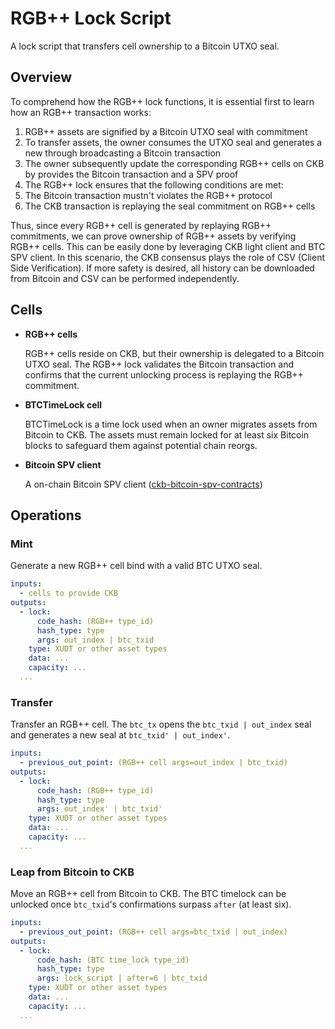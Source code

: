 # RGB++ Lock Script

A lock script that transfers cell ownership to a Bitcoin UTXO seal.

## Overview

To comprehend how the RGB++ lock functions, it is essential first to learn how an RGB++ transaction works:

1. RGB++ assets are signified by a Bitcoin UTXO seal with commitment
2. To transfer assets, the owner consumes the UTXO seal and generates a new through broadcasting a Bitcoin transaction
3. The owner subsequently update the corresponding RGB++ cells on CKB by provides the Bitcoin transaction and a SPV proof
4. The RGB++ lock ensures that the following conditions are met:
  1. The Bitcoin transaction mustn't violates the RGB++ protocol
  2. The CKB transaction is replaying the seal commitment on RGB++ cells

Thus, since every RGB++ cell is generated by replaying RGB++ commitments, we can prove ownership of RGB++ assets by verifying RGB++ cells. This can be easily done by leveraging CKB light client and BTC SPV client. In this scenario, the CKB consensus plays the role of CSV (Client Side Verification). If more safety is desired, all history can be downloaded from Bitcoin and CSV can be performed independently.

## Cells

- **RGB++ cells**

  RGB++ cells reside on CKB, but their ownership is delegated to a Bitcoin UTXO seal. The RGB++ lock validates the Bitcoin transaction and confirms that the current unlocking process is replaying the RGB++ commitment.

- **BTCTimeLock cell**

  BTCTimeLock is a time lock used when an owner migrates assets from Bitcoin to CKB. The assets must remain locked for at least six Bitcoin blocks to safeguard them against potential chain reorgs.

- **Bitcoin SPV client**

  A on-chain Bitcoin SPV client ([ckb-bitcoin-spv-contracts](https://github.com/ckb-cell/ckb-bitcoin-spv-contracts))

## Operations

### Mint

Generate a new RGB++ cell bind with a valid BTC UTXO seal.

``` yaml
inputs:
  - cells to provide CKB
outputs:
  - lock:
      code_hash: (RGB++ type_id)
      hash_type: type
      args: out_index | btc_txid
    type: XUDT or other asset types
    data: ...
    capacity: ...
  ...
```

### Transfer

Transfer an RGB++ cell. The `btc_tx` opens the `btc_txid | out_index` seal and generates a new seal at `btc_txid' | out_index'`.

``` yaml
inputs:
  - previous_out_point: (RGB++ cell args=out_index | btc_txid)
outputs:
  - lock:
      code_hash: (RGB++ type_id)
      hash_type: type
      args: out_index' | btc_txid'
    type: XUDT or other asset types
    data: ...
    capacity: ...
  ...
```

### Leap from Bitcoin to CKB

Move an RGB++ cell from Bitcoin to CKB. The BTC timelock can be unlocked once `btc_txid`'s confirmations surpass `after` (at least six).

``` yaml
inputs:
  - previous_out_point: (RGB++ cell args=btc_txid | out_index)
outputs:
  - lock:
      code_hash: (BTC time_lock type_id)
      hash_type: type
      args: lock_script | after=6 | btc_txid
    type: XUDT or other asset types
    data: ...
    capacity: ...
  ...
```
